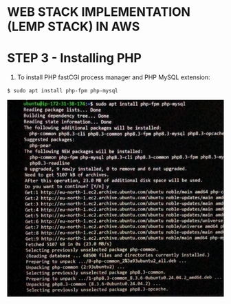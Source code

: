 # WEB STACK IMPLEMENTATION (LEMP STACK) IN AWS

# STEP 3 - Installing PHP
1. To install PHP fastCGI process manager and PHP MySQL extension:
```
$ sudo apt install php-fpm php-mysql
```

![img](images/sudo_ap_install.jpeg)